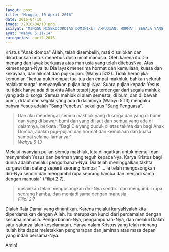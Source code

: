 ```yaml
---
layout: post
title: "Minggu, 10 April 2016"
date: 2016-04-10
image: /2016/04/10.png
isiayat: "MINGGU MISEROCORDIAS DOMINI<br />PUJIAN, HORMAT, SEGALA YANG BERNAFAS MEMUJI TUHAN"
ayat: "Wahyu 5:11-14"
categories: april-2016
---
```


Kristus "Anak domba" Allah, telah disembelih, mati disalibkan dan dikorbankan untuk menebus dosa umat manusia. Oleh karena itu Dia menang dan layak berkuasa atas man usia yang telah ditebusNya. Atas kemenangan-Nya itu Dia layak menerima hormat dan kemuliaan, kuasa dan kekayaan, dan hikmat dan puji-pujian. (Wahyu 5:12). Tidak heran jika kemudian "kedua puluh empat tua-tua dan empat makhluk, bahkan seluruh malaikat surga" menyanyikan pujian bagi-Nya. Suara pujian kepada Yesus itu tidak hanya ada di takhta Allah tetapi juga terdengar dari segala mahluk yang ada di sorga. Semua mahluk di alam semesta, di bumi dan di bawah bumi, di laut dan segala yang ada di dalamnya (Wahyu 5:13) mengaku bahwa Yesus adalah "Sang Penebus" sekaligus "Sang Penguasa".

<blockquote>Dan aku mendengar semua makhluk yang di sorga dan yang di bumi dan yang di bawah bumi dan yang di laut dan semua yang ada di dalamnya, berkata: "Bagi Dia yang duduk di atas takhta dan bagi Anak Domba, adalah puji-pujian dan hormat dan kemuliaan dan kuasa sampai selama-lamanya!"
<br /><cite>Wahyu 5:13</cite></blockquote>

Melalui nyanyian pujian semua makhluk, kita diingatkan untuk memuji dan menyembah Yesus dan beriman yang teguh kepadaNya. Karya Kristus bagi dunia adalah melalui pengorbanan-Nya. Dia telah meninggalkan takhta surgawi dan datang seperti seorang hamba; " ... Ia telah mengosongkan diri-Nya sendiri dan mengambil rupa seorang hamba dan menjadi sama dengan manusia" (Filipi 2:7).

<blockquote>melainkan telah mengosongkan diri-Nya sendiri, dan mengambil rupa seorang hamba, dan menjadi sama dengan manusia.
<br /><cite>Filipi 2:7</cite></blockquote>

Dialah Raja Damai yang dinantikan. Karena melalui karyaNyalah kita diperdamaikan dengan Allah. Itu merupakan kunci dari perdamaian dengan sesama manusia. Pengorbanan-Nya, pengampunan-Nya, dan melalui Dialah satu-satunya jalan keselamatan. Hanya dalam Kristus yang telah menang itulah kita dapat meletakkan pengharapan dan jaminan atas masa depan yang indah bersama-Nya.

Amin!